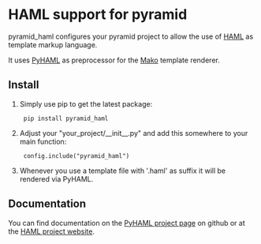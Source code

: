 # HAML support for pyramid

pyramid\_haml configures your pyramid project to allow the use of [HAML](http://haml-lang.com/) as template markup language.

It uses [PyHAML](http://github.com/mikeboers/PyHAML) as preprocessor for the [Mako](http://www.makotemplates.org/) template renderer.


## Install

1. Simply use pip to get the latest package:

        pip install pyramid_haml

2. Adjust your "your\_project/\_\_init\_\_.py" and add this somewhere to your main function:

        config.include("pyramid_haml")

3. Whenever you use a template file with '.haml' as suffix it will be rendered via PyHAML.

## Documentation

You can find documentation on the [PyHAML project page](http://github.com/mikeboers/PyHAML) on github or at the [HAML project website](http://haml-lang.com/).


